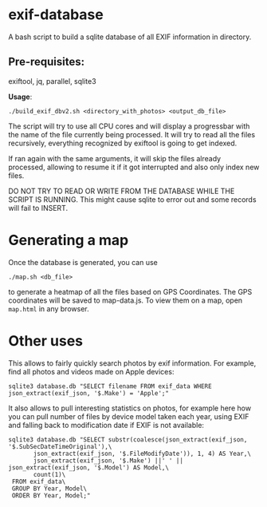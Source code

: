 # exif-database

A bash script to build a sqlite database of all EXIF information in directory.

## Pre-requisites:

exiftool, jq, parallel, sqlite3

**Usage**:
	
	./build_exif_dbv2.sh <directory_with_photos> <output_db_file>

The script will try to use all CPU cores and will display a progressbar with the name of the file currently being processed.
It will try to read all the files recursively, everything recognized by exiftool is going to get indexed.

If ran again with the same arguments, it will skip the files already processed, allowing to resume it if it got interrupted and also only index new files.

DO NOT TRY TO READ OR WRITE FROM THE DATABASE WHILE THE SCRIPT IS RUNNING. This might cause sqlite to error out and some records will fail to INSERT.

# Generating a map

Once the database is generated, you can use

	./map.sh <db_file>

to generate a heatmap of all the files based on GPS Coordinates. The GPS coordinates will be saved to map-data.js.
To view them on a map, open `map.html` in any browser.

# Other uses

This allows to fairly quickly search photos by exif information. For example, find all photos and videos made on Apple devices:

    sqlite3 database.db "SELECT filename FROM exif_data WHERE json_extract(exif_json, '$.Make') = 'Apple';"

It also allows to pull interesting statistics on photos, for example here how you can pull number of files by device model taken each year, using EXIF and falling back to modification date if EXIF is not available:

	sqlite3 database.db "SELECT substr(coalesce(json_extract(exif_json, '$.SubSecDateTimeOriginal'),\
	       json_extract(exif_json, '$.FileModifyDate')), 1, 4) AS Year,\
	       json_extract(exif_json, '$.Make') ||' ' || json_extract(exif_json, '$.Model') AS Model,\
	       count(1)\
	 FROM exif_data\
	 GROUP BY Year, Model\
	 ORDER BY Year, Model;"
